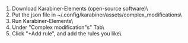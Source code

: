 1. Download Karabiner-Elements (open-source software)\
2. Put the json file in ~/.config/karabiner/assets/complex_modifications\
3. Run Karabiner-Elements\
4. Under "Complex modification"s" Tab\
5. Click "+Add rule", and add the rules you like\
